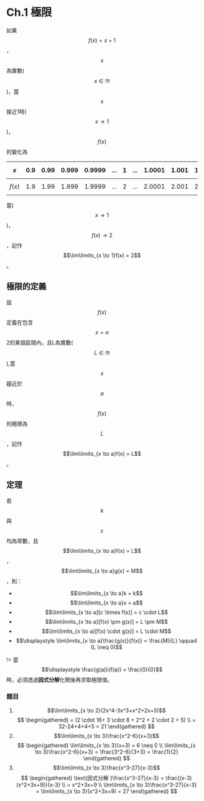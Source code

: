 # Ch.1 極限
如果$$f(x)=x+1$$，$$x$$為實數($$x \in \Re$$)，當$$x$$接近1時($$x \to 1$$)，$$f(x)$$的變化為

|$$x$$   |0.9|0.99|0.999 |0.9999 |... |1  |... |1.0001 |1.001 |1.01 |1.1 |
|:----:|:-:|:--:|:----:|:-----:|:--:|:-:|:--:|:-----:|:----:|:---:|:--:|
|$$f(x)$$|1.9|1.99|1.999 |1.9999 |... |2  |... |2.0001 |2.001 |2.01 |2.1 |

當($$x \to 1$$)，$$f(x) \to 2$$，記作 $$\lim\limits_{x \to 1}f(x) = 2$$。

## 極限的定義
設$$f(x)$$定義在包含$$x=a$$2的某個區間內，且L為實數($$L \in \Re$$),當$$x$$趨近於$$a$$時，$$f(x)$$的極限為$$L$$，記作 $$\lim\limits_{x \to a}f(x) = L$$。

## 定理
若$$k$$與$$c$$均為常數，且$$\lim\limits_{x \to a}f(x) = L$$，$$\lim\limits_{x \to a}g(x) = M$$，則：
- $$\lim\limits_{x \to a}k = k$$
- $$\lim\limits_{x \to a}x = a$$
- $$\lim\limits_{x \to a}[c \times f(x)] = c \cdot L$$
- $$\lim\limits_{x \to a}[f(x) \pm g(x)] = L \pm M$$
- $$\lim\limits_{x \to a}[f(x) \cdot g(x)] = L \cdot M$$
- $$\displaystyle \lim\limits_{x \to a}\frac{g(x)}{f(x)} = \frac{M}{L} \qquad (L \neq 0)$$

!> 當$$\displaystyle \frac{g(a)}{f(a)} = \frac{0}{0}$$時，必須透過**因式分解**化簡後再求取極限值。

### 題目
1. $$\lim\limits_{x \to 2}(2x^4-3x^3+x^2+2x+5)$$
$$
\begin{gathered}
= (2 \cdot 16+ 3 \cdot 8 + 2^2 + 2 \cdot 2 + 5) \\
= 32-24+4+4+5 = 21  
\end{gathered}
$$
2. $$\lim\limits_{x \to 3}\frac{x^2-6}{x+3}$$
$$
\begin{gathered}
\lim\limits_{x \to 3}(x+3) = 6 \neq 0 \\
\lim\limits_{x \to 3}\frac{x^2-6}{x+3} = \frac{3^2-6}{3+3} = \frac{1}{2}
\end{gathered}
$$
3. $$\lim\limits_{x \to 3}\frac{x^3-27}{x-3}$$
$$
\begin{gathered}
\text{因式分解 }\frac{x^3-27}{x-3} = \frac{(x-3)(x^2+3x+9)}{x-3} \\
= x^2+3x+9 \\
\lim\limits_{x \to 3}\frac{x^3-27}{x-3} = \lim\limits_{x \to 3}(x^2+3x+9) = 27
\end{gathered}
$$
